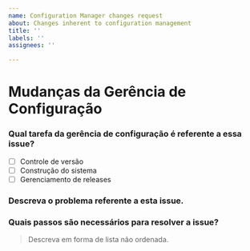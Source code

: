 ```yaml
---
name: Configuration Manager changes request
about: Changes inherent to configuration management
title: ''
labels: ''
assignees: ''

---
```


# Mudanças da Gerência de Configuração

### Qual tarefa da gerência de configuração é referente a essa issue?

- [ ] Controle de versão
- [ ] Construção do sistema
- [ ] Gerenciamento de releases

### Descreva o problema referente a esta issue.


### Quais passos são necessários para resolver a issue? 
> Descreva em forma de lista não ordenada.
